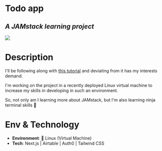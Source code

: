 # Todo app
## _A JAMstack learning project_

![](https://i.ibb.co/jyQd8X9/vm-setup.jpg)

# Description
I'll be following along with [this tutorial](https://www.youtube.com/watch?v=TNKzKtNTjls&list=PLZ14qQz3cfJJOcbbVi_nVEPqC2334LLMz) and deviating from it has my interests demand.

I'm working on the project in a recently deployed Linux virtual machine to increase my skills in developing in such an environment.

So, not only am I learning more about JAMstack, but I'm also learning ninja terminal skills 🤠

# Env & Technology
- **Environment**: 🐧 Linux (Virtual Machine)
- **Tech**: Next.js | Airtable | Auth0 | Tailwind CSS